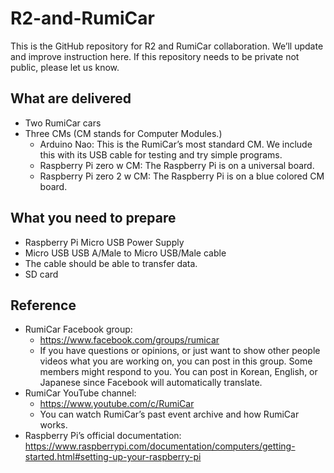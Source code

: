 # R2-and-RumiCar
This is the GitHub repository for R2 and RumiCar collaboration. We’ll update and improve instruction here. If this repository needs to be private not public, please let us know.

## What are delivered
-	Two RumiCar cars
-	Three CMs (CM stands for Computer Modules.)
    -	Arduino Nao: This is the RumiCar’s most standard CM. We include this with its USB cable for testing and try simple programs.
    -	Raspberry Pi zero w CM: The Raspberry Pi is on a universal board.
    - Raspberry Pi zero 2 w CM: The Raspberry Pi is on a blue colored CM board.

## What you need to prepare
-	Raspberry Pi Micro USB Power Supply
-	Micro USB USB A/Male to Micro USB/Male cable
-	The cable should be able to transfer data.
-	SD card
 
## Reference
- RumiCar Facebook group:
    - https://www.facebook.com/groups/rumicar
    - If you have questions or opinions, or just want to show other people videos what you are working on, you can post in this group. Some members might respond to you. You can post in Korean, English, or Japanese since Facebook will automatically translate.
-	RumiCar YouTube channel:
    - https://www.youtube.com/c/RumiCar 
    - You can watch RumiCar’s past event archive and how RumiCar works.
-	Raspberry Pi’s official documentation: https://www.raspberrypi.com/documentation/computers/getting-started.html#setting-up-your-raspberry-pi
